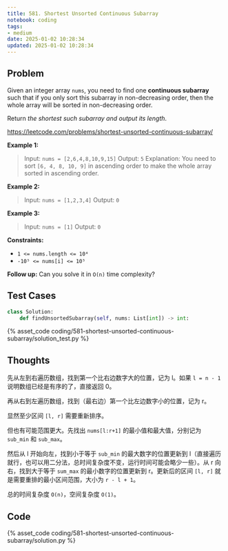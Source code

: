 ```yaml
---
title: 581. Shortest Unsorted Continuous Subarray
notebook: coding
tags:
- medium
date: 2025-01-02 10:28:34
updated: 2025-01-02 10:28:34
---
```

## Problem

Given an integer array `nums`, you need to find one **continuous subarray** such that if you only sort this subarray in non-decreasing order, then the whole array will be sorted in non-decreasing order.

Return _the shortest such subarray and output its length_.

<https://leetcode.com/problems/shortest-unsorted-continuous-subarray/>

**Example 1:**

> Input: `nums = [2,6,4,8,10,9,15]`
> Output: `5`
> Explanation: You need to sort `[6, 4, 8, 10, 9]` in ascending order to make the whole array sorted in ascending order.

**Example 2:**

> Input: `nums = [1,2,3,4]`
> Output: `0`

**Example 3:**

> Input: `nums = [1]`
> Output: `0`

**Constraints:**

- `1 <= nums.length <= 10⁴`
- `-10⁵ <= nums[i] <= 10⁵`

**Follow up:** Can you solve it in `O(n)` time complexity?

## Test Cases

``` python
class Solution:
    def findUnsortedSubarray(self, nums: List[int]) -> int:
```

{% asset_code coding/581-shortest-unsorted-continuous-subarray/solution_test.py %}

## Thoughts

先从左到右遍历数组，找到第一个比右边数字大的位置，记为 l。如果 `l = n - 1` 说明数组已经是有序的了，直接返回 0。

再从右到左遍历数组，找到（最右边）第一个比左边数字小的位置，记为 r。

显然至少区间 `[l, r]` 需要重新排序。

但也有可能范围更大。先找出 `nums[l:r+1]` 的最小值和最大值，分别记为 `sub_min` 和 `sub_max`。

然后从 l 开始向左，找到小于等于 `sub_min` 的最大数字的位置更新到 l（直接遍历就行，也可以用二分法，总时间复杂度不变，运行时间可能会略少一些）。从 r 向右，找到大于等于 `sum_max` 的最小数字的位置更新到 r。更新后的区间 `[l, r]` 就是需要重排的最小区间范围，大小为 `r - l + 1`。

总的时间复杂度 `O(n)`，空间复杂度 `O(1)`。

## Code

{% asset_code coding/581-shortest-unsorted-continuous-subarray/solution.py %}
